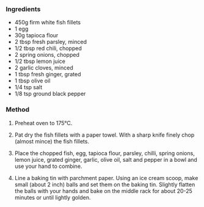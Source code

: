 ### Ingredients

* 450g firm white fish fillets
* 1 egg
* 30g tapioca flour
* 2 tbsp fresh parsley, minced
* 1/2 tbsp red chili, chopped
* 2 spring onions, chopped
* 1/2 tbsp lemon juice
* 2 garlic cloves, minced
* 1 tbsp fresh ginger, grated
* 1 tbsp olive oil
* 1/4 tsp salt
* 1/8 tsp ground black pepper


### Method

1. Preheat oven to 175°C.

2. Pat dry the fish fillets with a paper towel. 
With a sharp knife finely chop (almost mince) the fish fillets.

3. Place the chopped fish, egg, tapioca flour, parsley, chilli, 
spring onions, lemon juice, grated ginger, garlic, olive oil, 
salt and pepper in a bowl and use your hand to combine.

4. Line a baking tin with parchment paper. 
Using an ice cream scoop, make small (about 2 inch) balls and set them on the baking tin. 
Slightly flatten the balls with your hands and 
bake on the middle rack for about 20-25 minutes or until lightly golden.

